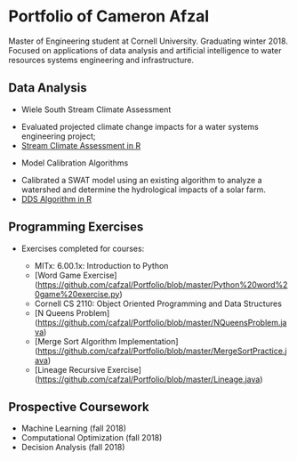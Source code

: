 # Portfolio of Cameron Afzal
Master of Engineering student at Cornell University. Graduating winter 2018. 
Focused on applications of data analysis and artificial intelligence to water resources systems engineering and infrastructure.

## Data Analysis
  * Wiele South Stream Climate Assessment
  - Evaluated projected climate change impacts for a water systems engineering project;
  - [Stream Climate Assessment in R](https://github.com/cafzal/Portfolio/blob/master/WiehleClimateAssessment.R)
  
  * Model Calibration Algorithms
   - Calibrated a SWAT model using an existing algorithm to analyze a watershed and determine the hydrological impacts of a solar farm. 
   - [DDS Algorithm in R](https://github.com/cafzal/Portfolio/blob/master/SWAT_DDS_Algorithm.R)


## Programming Exercises
  * Exercises completed for courses:
    * MITx: 6.00.1x: Introduction to Python
    - [Word Game Exercise] (https://github.com/cafzal/Portfolio/blob/master/Python%20word%20game%20exercise.py)
    
    * Cornell CS 2110: Object Oriented Programming and Data Structures
    - [N Queens Problem] (https://github.com/cafzal/Portfolio/blob/master/NQueensProblem.java)
    - [Merge Sort Algorithm Implementation] (https://github.com/cafzal/Portfolio/blob/master/MergeSortPractice.java)
    - [Lineage Recursive Exercise] (https://github.com/cafzal/Portfolio/blob/master/Lineage.java)

## Prospective Coursework
  * Machine Learning (fall 2018)
  * Computational Optimization (fall 2018)
  * Decision Analysis (fall 2018)
